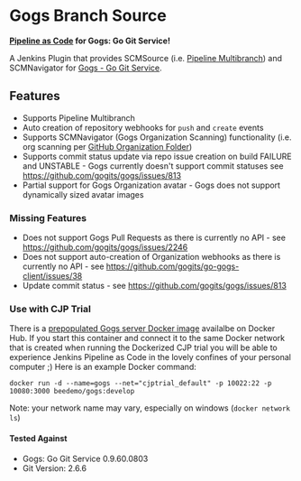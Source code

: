 Gogs Branch Source
=====================
**[Pipeline as Code](https://go.cloudbees.com/docs/cloudbees-documentation/cookbook/ch19.html#ch19_pipeline-as-code) for Gogs: Go Git Service!**

A Jenkins Plugin that provides SCMSource (i.e. [Pipeline Multibranch](https://wiki.jenkins-ci.org/display/JENKINS/Pipeline+Multibranch+Plugin)) and SCMNavigator for [Gogs - Go Git Service](https://github.com/gogits/gogs).

## Features

- Supports Pipeline Multibranch
- Auto creation of repository webhooks for `push` and `create` events
- Supports SCMNavigator (Gogs Organization Scanning) functionality (i.e. org scanning per [GitHub Organization Folder](https://wiki.jenkins-ci.org/display/JENKINS/GitHub+Organization+Folder+Plugin))
- Supports commit status update via repo issue creation on build FAILURE and UNSTABLE - Gogs currently doesn't support commit statuses see https://github.com/gogits/gogs/issues/813
- Partial support for Gogs Organization avatar - Gogs does not support dynamically sized avatar images

### Missing Features

- Does not support Gogs Pull Requests as there is currently no API - see https://github.com/gogits/gogs/issues/2246
- Does not support auto-creation of Organization webhooks as there is currently no API - see https://github.com/gogits/go-gogs-client/issues/38
- Update commit status - see https://github.com/gogits/gogs/issues/813

### Use with CJP Trial

There is a [prepopulated Gogs server Docker image](https://hub.docker.com/r/beedemo/gogs/) availalbe on Docker Hub. If you start this container and connect it to the same Docker network that is created when running the Dockerized CJP trial you will be able to experience Jenkins Pipeline as Code in the lovely confines of your personal computer ;) Here is an example Docker command:

```
docker run -d --name=gogs --net="cjptrial_default" -p 10022:22 -p 10080:3000 beedemo/gogs:develop
````
Note: your network name may vary, especially on windows (`docker network ls`)

#### Tested Against

- Gogs: Go Git Service 0.9.60.0803
- Git Version: 2.6.6

